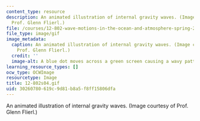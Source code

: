 ```yaml
---
content_type: resource
description: An animated illustration of internal gravity waves. (Image courtesy of
  Prof. Glenn Flierl.)
file: /courses/12-802-wave-motions-in-the-ocean-and-atmosphere-spring-2004/30260780619c9d81b8a5f8ff15806dfa_12-802s04.gif
file_type: image/gif
image_metadata:
  caption: An animated illustration of internal gravity waves. (Image courtesy of
    Prof. Glenn Flierl.)
  credit: ''
  image-alt: A blue dot moves across a green screen causing a wavy pattern.
learning_resource_types: []
ocw_type: OCWImage
resourcetype: Image
title: 12-802s04.gif
uid: 30260780-619c-9d81-b8a5-f8ff15806dfa
---
```

An animated illustration of internal gravity waves. (Image courtesy of Prof. Glenn Flierl.)

